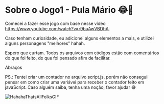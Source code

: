 # Sobre o Jogo1 - Pula Mário 😂🤣

Comecei a fazer esse jogo com base nesse vídeo https://www.youtube.com/watch?v=r9buAwVBDhA. 

Caso tenham curiosidade, eu adicionei alguns elementos a mais, e utilizei alguns personagens "melhores" hahah.

Espero que curtam. Todos os arquivos com códigos estão com comentários do que foi feito, do que foi pensado afim de facilitar.

Abraços


PS.: Tentei criar um contador no arquivo script.js, porém não consegui pensar em como criar uma variávei para receber o contador feito em javaScript.
Caso alguém saiba, tenha uma noção, favor ajudar 😁

![HahahaThatsAllFolksGIF](https://user-images.githubusercontent.com/111397870/191869320-5b743ca6-adb7-40fc-aeaf-f7a727cfd016.gif)
